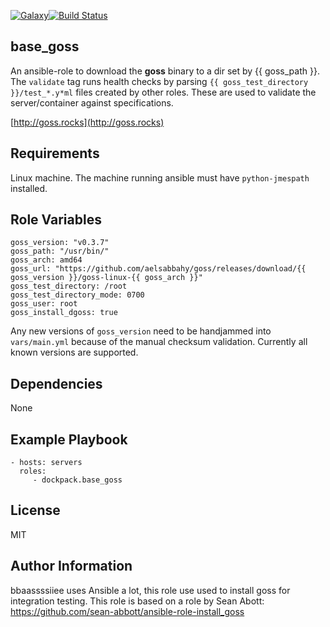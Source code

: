 [![Galaxy](https://img.shields.io/badge/galaxy-dockpack.base__goss-blue.svg?style=flat)](https://galaxy.ansible.com/dockpack/base_goss)[![Build Status](https://api.travis-ci.org/dockpack/base_goss.svg)](https://travis-ci.org/dockpack/base_goss)

base_goss
---------

An ansible-role to download the **goss** binary to a dir set by {{ goss_path }}.
The `validate` tag runs health checks by parsing `{{ goss_test_directory }}/test_*.y*ml` files created by other roles.
These are used to validate the server/container against specifications.

[http://goss.rocks](http://goss.rocks)

Requirements
------------

Linux machine. The machine running ansible must have `python-jmespath` installed.

Role Variables
--------------

    goss_version: "v0.3.7"
    goss_path: "/usr/bin/"
    goss_arch: amd64
    goss_url: "https://github.com/aelsabbahy/goss/releases/download/{{ goss_version }}/goss-linux-{{ goss_arch }}"
    goss_test_directory: /root
    goss_test_directory_mode: 0700
    goss_user: root
    goss_install_dgoss: true

Any new versions of `goss_version` need to be handjammed into `vars/main.yml` because of the manual checksum validation. Currently all known versions are supported.

Dependencies
------------

None

Example Playbook
----------------

    - hosts: servers
      roles:
         - dockpack.base_goss

License
-------

MIT

Author Information
------------------
bbaassssiiee uses Ansible a lot, this role use used to install goss for integration testing.
This role  is based on a role by Sean Abott: https://github.com/sean-abbott/ansible-role-install_goss
